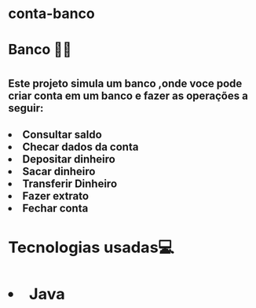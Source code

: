 # conta-banco
<h1 aling="center">Banco 🏦💵<h1>

<h2>Este projeto simula um banco ,onde voce pode criar conta em um banco e fazer as operações  a seguir:<h2>

<li>Consultar saldo
<li>Checar dados da conta
<li>Depositar dinheiro
<li>Sacar dinheiro
<li>Transferir Dinheiro
<li>Fazer extrato
<li>Fechar conta


<h2>Tecnologias usadas💻<h2>
<li>Java

